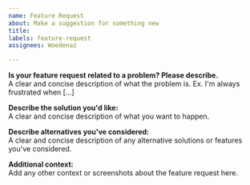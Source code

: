 ```yaml
---
name: Feature Request
about: Make a suggestion for something new
title: 
labels: feature-request
assignees: Woedenaz

---
```


**Is your feature request related to a problem? Please describe.**  
A clear and concise description of what the problem is. Ex. I'm always frustrated when [...]

**Describe the solution you'd like:**  
A clear and concise description of what you want to happen.

**Describe alternatives you've considered:**  
A clear and concise description of any alternative solutions or features you've considered.

**Additional context:**  
Add any other context or screenshots about the feature request here.
